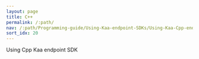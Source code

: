 ```yaml
---
layout: page
title: C++
permalink: /:path/
nav: /:path/Programming-guide/Using-Kaa-endpoint-SDKs/Using-Kaa-Cpp-endpoint-SDK
sort_idx: 20
---
```

Using Cpp Kaa endpoint SDK
